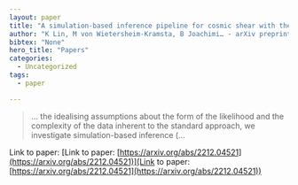 ```yaml
---
layout: paper
title: "A simulation-based inference pipeline for cosmic shear with the Kilo-Degree Survey"
author: "K Lin, M von Wietersheim-Kramsta, B Joachimi… - arXiv preprint arXiv …, 2022 - arxiv.org"
bibtex: "None"
hero_title: "Papers"
categories:
  - Uncategorized
tags:
  - paper

---
```

>… the idealising assumptions about the form of the likelihood and the complexity of the data inherent to the standard approach, we investigate simulation-based inference (…

Link to paper: [Link to paper: [https://arxiv.org/abs/2212.04521](https://arxiv.org/abs/2212.04521)](Link to paper: [https://arxiv.org/abs/2212.04521](https://arxiv.org/abs/2212.04521))


